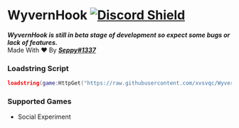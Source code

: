 # WyvernHook [![Discord Shield](https://discordapp.com/api/guilds/1002383772399980654/widget.png)](https://discord.gg/xsbdBwDmpX)

***WyvernHook is still in beta stage of development so expect some bugs or lack of features.***  
Made With ❤️ By ***[Seppy#1337](https://discord.com/users/996502677607436309)***

### Loadstring Script
```lua
loadstring(game:HttpGet("https://raw.githubusercontent.com/xvsvqc/WyvernHook/main/Script.lua"))()
```
### Supported Games
- Social Experiment
